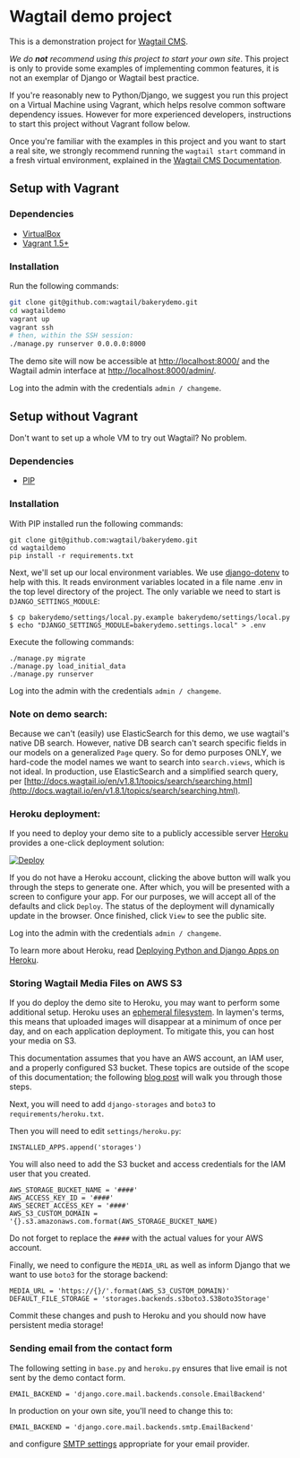 Wagtail demo project
=======================

This is a demonstration project for [Wagtail CMS](http://wagtail.io).

*We do __not__ recommend using this project to start your own site*. This project is only to provide some examples of
implementing common features, it is not an exemplar of Django or Wagtail best practice.

If you're reasonably new to Python/Django, we suggest you run this project on a Virtual Machine using Vagrant, which
helps  resolve common software dependency issues. However for more experienced developers, instructions to start this
project without Vagrant follow below.

Once you're familiar with the examples in this project and you want to start a real site, we strongly recommend running
the ``wagtail start`` command in a fresh virtual environment, explained in the
[Wagtail CMS Documentation](http://wagtail.readthedocs.org/en/latest/getting_started/).

Setup with Vagrant
------------------

### Dependencies
* [VirtualBox](https://www.virtualbox.org/)
* [Vagrant 1.5+](http://www.vagrantup.com)

### Installation
Run the following commands:

```bash
git clone git@github.com:wagtail/bakerydemo.git
cd wagtaildemo
vagrant up
vagrant ssh
# then, within the SSH session:
./manage.py runserver 0.0.0.0:8000
```

The demo site will now be accessible at [http://localhost:8000/](http://localhost:8000/) and the Wagtail admin
interface at [http://localhost:8000/admin/](http://localhost:8000/admin/).

Log into the admin with the credentials ``admin / changeme``.

Setup without Vagrant
-----
Don't want to set up a whole VM to try out Wagtail? No problem.

### Dependencies
* [PIP](https://github.com/pypa/pip)

### Installation

With PIP installed run the following commands:

    git clone git@github.com:wagtail/bakerydemo.git
    cd wagtaildemo
    pip install -r requirements.txt

Next, we'll set up our local environment variables. We use [django-dotenv](https://github.com/jpadilla/django-dotenv)
to help with this. It reads environment variables located in a file name .env in the top level directory of the project. The only variable we need to start is `DJANGO_SETTINGS_MODULE`:

    $ cp bakerydemo/settings/local.py.example bakerydemo/settings/local.py
    $ echo "DJANGO_SETTINGS_MODULE=bakerydemo.settings.local" > .env

Execute the following commands:

    ./manage.py migrate
    ./manage.py load_initial_data
    ./manage.py runserver

Log into the admin with the credentials ``admin / changeme``.

### Note on demo search:

Because we can't (easily) use ElasticSearch for this demo, we use wagtail's native DB search.
However, native DB search can't search specific fields in our models on a generalized `Page` query.
So for demo purposes ONLY, we hard-code the model names we want to search into `search.views`, which is
not ideal. In production, use ElasticSearch and a simplified search query, per
[http://docs.wagtail.io/en/v1.8.1/topics/search/searching.html](http://docs.wagtail.io/en/v1.8.1/topics/search/searching.html).

### Heroku deployment:

If you need to deploy your demo site to a publicly accessible server [Heroku](https://heroku.com)
provides a one-click deployment solution:

[![Deploy](https://www.herokucdn.com/deploy/button.svg)](https://heroku.com/deploy?template=https://github.com/wagtail/bakerydemo)

If you do not have a Heroku account, clicking the above button will walk you through the steps
to generate one.  After which, you will be presented with a screen to configure your app. For our purposes,
we will accept all of the defaults and click `Deploy`.  The status of the deployment will dynamically
update in the browser. Once finished, click `View` to see the public site.

Log into the admin with the credentials ``admin / changeme``.

To learn more about Heroku, read [Deploying Python and Django Apps on Heroku](https://devcenter.heroku.com/articles/deploying-python).

### Storing Wagtail Media Files on AWS S3

If you do deploy the demo site to Heroku, you may want to perform some additional setup.  Heroku uses an
[ephemeral filesystem](https://devcenter.heroku.com/articles/dynos#ephemeral-filesystem).  In laymen's terms, this means
that uploaded images will disappear at a minimum of once per day, and on each application deployment.  To mitigate this,
you can host your media on S3.

This documentation assumes that you have an AWS account, an IAM user, and a properly configured S3 bucket. These topics
are outside of the scope of this documentation; the following [blog post](https://wagtail.io/blog/amazon-s3-for-media-files/)
will walk you through those steps.

Next, you will need to add `django-storages` and `boto3` to `requirements/heroku.txt`.

Then you will need to edit `settings/heroku.py`:

    INSTALLED_APPS.append('storages')

You will also need to add the S3 bucket and access credentials for the IAM user that you created.

    AWS_STORAGE_BUCKET_NAME = '####'
    AWS_ACCESS_KEY_ID = '####'
    AWS_SECRET_ACCESS_KEY = '####'
    AWS_S3_CUSTOM_DOMAIN = '{}.s3.amazonaws.com.format(AWS_STORAGE_BUCKET_NAME)

Do not forget to replace the `####` with the actual values for your AWS account.

Finally, we need to configure the `MEDIA_URL` as well as inform Django that we want to use `boto3` for the storage
backend:

    MEDIA_URL = 'https://{}/'.format(AWS_S3_CUSTOM_DOMAIN)'
    DEFAULT_FILE_STORAGE = 'storages.backends.s3boto3.S3Boto3Storage'

Commit these changes and push to Heroku and you should now have persistent media storage!

### Sending email from the contact form

The following setting in `base.py` and `heroku.py` ensures that live email is not sent by the demo contact form.

`EMAIL_BACKEND = 'django.core.mail.backends.console.EmailBackend'`

In production on your own site, you'll need to change this to:

`EMAIL_BACKEND = 'django.core.mail.backends.smtp.EmailBackend'`

and configure [SMTP settings](https://docs.djangoproject.com/en/1.10/topics/email/#smtp-backend) appropriate for your email provider.
